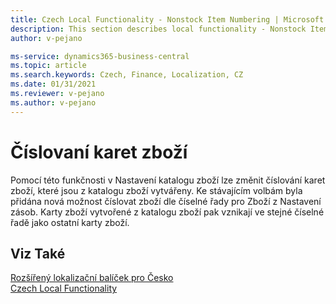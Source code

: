 ```yaml
---
title: Czech Local Functionality - Nonstock Item Numbering | Microsoft Docs
description: This section describes local functionality - Nonstock Item Numbering
author: v-pejano

ms-service: dynamics365-business-central
ms.topic: article
ms.search.keywords: Czech, Finance, Localization, CZ
ms.date: 01/31/2021
ms.reviewer: v-pejano
ms.author: v-pejano
---
```


# Číslovaní karet zboží
Pomocí této funkčnosti v Nastavení katalogu zboží lze změnit číslování karet zboží, které jsou z katalogu zboží vytvářeny. Ke stávajícím volbám byla přidána nová možnost číslovat zboží dle číselné řady pro Zboží z Nastavení zásob. Karty zboží vytvořené z katalogu zboží pak vznikají ve stejné číselné řadě jako ostatní karty zboží.

## Viz Také

[Rozšířený lokalizační balíček pro Česko](ui-extensions-advanced-localization-pack-cz.md)  
[Czech Local Functionality](czech-local-functionality.md)
